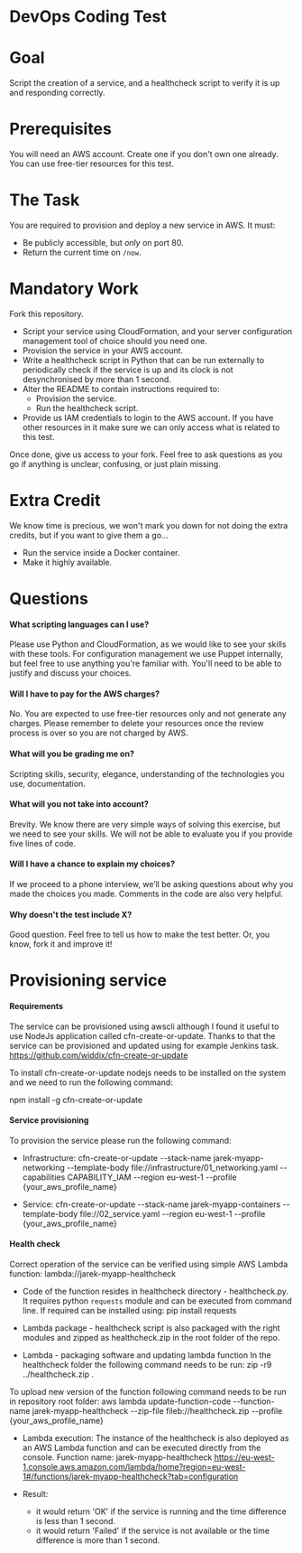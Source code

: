 DevOps Coding Test
==================

# Goal

Script the creation of a service, and a healthcheck script to verify it is up and responding correctly.

# Prerequisites

You will need an AWS account. Create one if you don't own one already. You can use free-tier resources for this test.

# The Task

You are required to provision and deploy a new service in AWS. It must:

* Be publicly accessible, but *only* on port 80.
* Return the current time on `/now`.

# Mandatory Work

Fork this repository.

* Script your service using CloudFormation, and your server configuration management tool of choice should you need one.
* Provision the service in your AWS account.
* Write a healthcheck script in Python that can be run externally to periodically check if the service is up and its clock is not desynchronised by more than 1 second.
* Alter the README to contain instructions required to:
  * Provision the service.
  * Run the healthcheck script.
* Provide us IAM credentials to login to the AWS account. If you have other resources in it make sure we can only access what is related to this test.

Once done, give us access to your fork. Feel free to ask questions as you go if anything is unclear, confusing, or just plain missing.

# Extra Credit

We know time is precious, we won't mark you down for not doing the extra credits, but if you want to give them a go...

* Run the service inside a Docker container.
* Make it highly available.

# Questions

#### What scripting languages can I use?

Please use Python and CloudFormation, as we would like to see your skills with these tools. For configuration management we use Puppet internally, but feel free to use anything you're familiar with. You'll need to be able to justify and discuss your choices.

#### Will I have to pay for the AWS charges?

No. You are expected to use free-tier resources only and not generate any charges. Please remember to delete your resources once the review process is over so you are not charged by AWS.

#### What will you be grading me on?

Scripting skills, security, elegance, understanding of the technologies you use, documentation.

#### What will you not take into account?

Brevity. We know there are very simple ways of solving this exercise, but we need to see your skills. We will not be able to evaluate you if you provide five lines of code.

#### Will I have a chance to explain my choices?

If we proceed to a phone interview, we’ll be asking questions about why you made the choices you made. Comments in the code are also very helpful.

#### Why doesn't the test include X?

Good question. Feel free to tell us how to make the test better. Or, you know, fork it and improve it!

# Provisioning service

#### Requirements

The service can be provisioned using awscli although I found it useful to use NodeJs application called cfn-create-or-update. Thanks to that the service can be provisioned and updated using for example Jenkins task.
https://github.com/widdix/cfn-create-or-update

To install cfn-create-or-update nodejs needs to be installed on the system and we need to run the following command:

npm install -g cfn-create-or-update

#### Service provisioning
To provision the service please run the following command:

* Infrastructure:
cfn-create-or-update --stack-name jarek-myapp-networking --template-body file://infrastructure/01_networking.yaml --capabilities CAPABILITY_IAM --region eu-west-1 --profile {your_aws_profile_name}

* Service:
cfn-create-or-update --stack-name jarek-myapp-containers --template-body file://02_service.yaml --region eu-west-1 --profile {your_aws_profile_name}

#### Health check
Correct operation of the service can be verified using simple AWS Lambda function:
lambda://jarek-myapp-healthcheck

* Code of the function resides in healthcheck directory - healthcheck.py. It requires python `requests` module and can be executed from command line.
If required can be installed using:
pip install requests

* Lambda package - healthcheck script is also packaged with the right modules and zipped as healthcheck.zip in the root folder of the repo.

* Lambda - packaging software and updating lambda function
In the healthcheck folder the following command needs to be run:
zip -r9 ../healthcheck.zip .

To upload new version of the function following command needs to be run in repository root folder:
aws lambda update-function-code --function-name jarek-myapp-healthcheck --zip-file fileb://healthcheck.zip --profile {your_aws_profile_name}


* Lambda execution:
The instance of the healthcheck is also deployed as an AWS Lambda function and can be executed directly from the console.
Function name: jarek-myapp-healthcheck
https://eu-west-1.console.aws.amazon.com/lambda/home?region=eu-west-1#/functions/jarek-myapp-healthcheck?tab=configuration

* Result:
  - it would return 'OK' if the service is running and the time difference is less than 1 second.
  - it would return 'Failed' if the service is not available or the time difference is more than 1 second.
